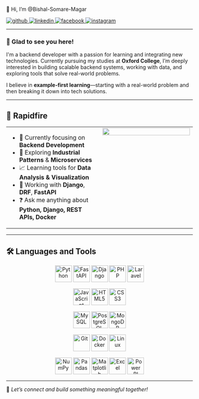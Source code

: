 👋 Hi, I’m @Bishal-Somare-Magar

<a href="https://github.com/Bishal-Somare" target="_blank">
<img src="https://img.shields.io/badge/github-%2324292e.svg?&style=for-the-badge&logo=github&logoColor=white" alt="github" />
</a>

<a href="https://www.linkedin.com/in/bishal-somare-magar/" target="_blank">
<img src="https://img.shields.io/badge/linkedin-%231E77B5.svg?&style=for-the-badge&logo=linkedin&logoColor=white" alt="linkedin" />
</a>

<a href="https://www.facebook.com/vishalsomare.mgt/" target="_blank">
<img src="https://img.shields.io/badge/facebook-%232E87FB.svg?&style=for-the-badge&logo=facebook&logoColor=white" alt="facebook" />
</a>

<a href="https://www.instagram.com/vishal_somare_magar/" target="_blank">
<img src="https://img.shields.io/badge/instagram-%23000000.svg?&style=for-the-badge&logo=instagram&logoColor=white" alt="instagram" />
</a>

---

### 👋 Glad to see you here!

I'm a backend developer with a passion for learning and integrating new technologies. Currently pursuing my studies at **Oxford College**, I’m deeply interested in building scalable backend systems, working with data, and exploring tools that solve real-world problems.

I believe in **example-first learning**—starting with a real-world problem and then breaking it down into tech solutions.

---

## 🚀 Rapidfire

<table><tr><td valign="top" width="50%">

- 🔭 Currently focusing on **Backend Development**  
- 🧠 Exploring **Industrial Patterns** & **Microservices**  
- 📈 Learning tools for **Data Analysis & Visualization**  
- 🐍 Working with **Django**, **DRF**, **FastAPI**  
- ❓ Ask me anything about **Python, Django, REST APIs, Docker**  

</td><td valign="top" width="50%">
<img src="https://media.giphy.com/media/v1.Y2lkPTc5MGI3NjExMDE5Y3BhZXNmeGRqd2M4aW01Y2o0bzhha3h3azZqMDUyemJ6eHR2NyZlcD12MV9naWZzX3NlYXJjaCZjdD1n/yMMJB4678mvyq3b4d2/giphy.gif" align="center" style="width: 100%" />
</td></tr></table>

---

## 🛠️ Languages and Tools

<div align="center">

<!-- Backend & Frameworks -->
<a href="https://www.python.org/" target="_blank"><img src="https://profilinator.rishav.dev/skills-assets/python-original.svg" alt="Python" height="45" /></a>
<a href="https://fastapi.tiangolo.com/" target="_blank"><img src="https://cdn.jsdelivr.net/gh/devicons/devicon/icons/fastapi/fastapi-original.svg" alt="FastAPI" height="45" /></a>
<a href="https://www.djangoproject.com/" target="_blank"><img src="https://profilinator.rishav.dev/skills-assets/django-original.svg" alt="Django" height="45" /></a>
<a href="https://www.php.net/" target="_blank"><img src="https://profilinator.rishav.dev/skills-assets/php-original.svg" alt="PHP" height="45" /></a>
<a href="https://laravel.com/" target="_blank"><img src="https://profilinator.rishav.dev/skills-assets/laravel-plain-wordmark.svg" alt="Laravel" height="45" /></a>

<!-- Frontend & Markup -->
<a href="https://developer.mozilla.org/en-US/docs/Web/JavaScript" target="_blank"><img src="https://profilinator.rishav.dev/skills-assets/javascript-original.svg" alt="JavaScript" height="45" /></a>
<a href="https://en.wikipedia.org/wiki/HTML5" target="_blank"><img src="https://profilinator.rishav.dev/skills-assets/html5-original-wordmark.svg" alt="HTML5" height="45" /></a>
<a href="https://www.w3schools.com/css/" target="_blank"><img src="https://profilinator.rishav.dev/skills-assets/css3-original-wordmark.svg" alt="CSS3" height="45" /></a>

<!-- Databases -->
<a href="https://www.mysql.com/" target="_blank"><img src="https://profilinator.rishav.dev/skills-assets/mysql-original-wordmark.svg" alt="MySQL" height="45" /></a>
<a href="https://www.postgresql.org/" target="_blank"><img src="https://profilinator.rishav.dev/skills-assets/postgresql-original-wordmark.svg" alt="PostgreSQL" height="45" /></a>
<a href="https://www.mongodb.com/" target="_blank"><img src="https://profilinator.rishav.dev/skills-assets/mongodb-original-wordmark.svg" alt="MongoDB" height="45" /></a>

<!-- DevOps & Tools -->
<a href="https://git-scm.com/" target="_blank"><img src="https://profilinator.rishav.dev/skills-assets/git-scm-icon.svg" alt="Git" height="45" /></a>
<a href="https://www.docker.com/" target="_blank"><img src="https://profilinator.rishav.dev/skills-assets/docker-original-wordmark.svg" alt="Docker" height="45" /></a>
<a href="https://www.linux.org/" target="_blank"><img src="https://profilinator.rishav.dev/skills-assets/linux-original.svg" alt="Linux" height="45" /></a>

<!-- Data Tools -->
<a href="https://numpy.org/" target="_blank"><img src="https://cdn.jsdelivr.net/gh/devicons/devicon/icons/numpy/numpy-original.svg" alt="NumPy" height="45" /></a>
<a href="https://pandas.pydata.org/" target="_blank"><img src="https://cdn.jsdelivr.net/gh/devicons/devicon/icons/pandas/pandas-original.svg" alt="Pandas" height="45" /></a>
<a href="https://matplotlib.org/" target="_blank"><img src="https://upload.wikimedia.org/wikipedia/commons/8/84/Matplotlib_icon.svg" alt="Matplotlib" height="45" /></a>
<a href="https://www.microsoft.com/en/microsoft-365/excel" target="_blank"><img src="https://img.icons8.com/color/48/000000/microsoft-excel-2019--v1.png" alt="Excel" height="45" /></a>
<a href="https://powerbi.microsoft.com/" target="_blank"><img src="https://img.icons8.com/color/48/000000/power-bi.png" alt="Power BI" height="45" /></a>

</div>

---

🌱 *Let’s connect and build something meaningful together!*
